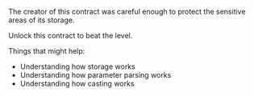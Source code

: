 The creator of this contract was careful enough to protect the sensitive areas of its storage.

Unlock this contract to beat the level.

Things that might help:

- Understanding how storage works
- Understanding how parameter parsing works
- Understanding how casting works
